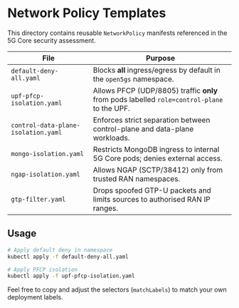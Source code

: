 # Network Policy Templates

This directory contains reusable `NetworkPolicy` manifests referenced in the 5G Core security assessment.

| File | Purpose |
|------|---------|
| `default-deny-all.yaml` | Blocks **all** ingress/egress by default in the `open5gs` namespace. |
| `upf-pfcp-isolation.yaml` | Allows PFCP (UDP/8805) traffic **only** from pods labelled `role=control-plane` to the UPF. |
| `control-data-plane-isolation.yaml` | Enforces strict separation between control-plane and data-plane workloads. |
| `mongo-isolation.yaml` | Restricts MongoDB ingress to internal 5G Core pods; denies external access. |
| `ngap-isolation.yaml` | Allows NGAP (SCTP/38412) only from trusted RAN namespaces. |
| `gtp-filter.yaml` | Drops spoofed GTP-U packets and limits sources to authorised RAN IP ranges. |

## Usage

```bash
# Apply default deny in namespace
kubectl apply -f default-deny-all.yaml

# Apply PFCP isolation
kubectl apply -f upf-pfcp-isolation.yaml
```

Feel free to copy and adjust the selectors (`matchLabels`) to match your own deployment labels. 